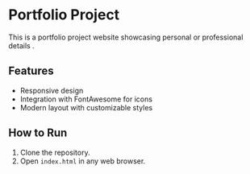# Portfolio Project

This is a portfolio project website showcasing personal or professional details .

## Features

- Responsive design
- Integration with FontAwesome for icons
- Modern layout with customizable styles

## How to Run

1. Clone the repository.
2. Open `index.html` in any web browser.
